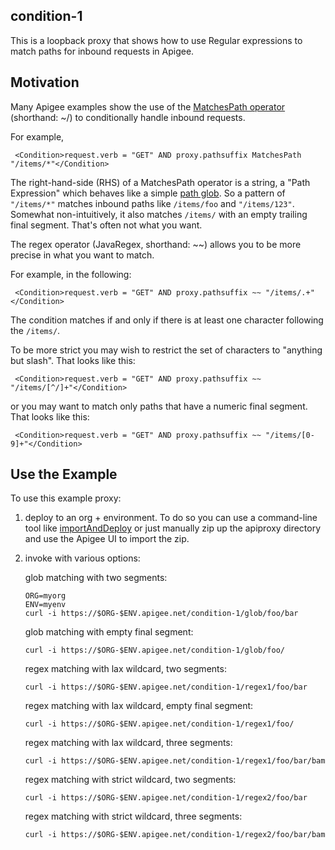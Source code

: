 ## condition-1

This is a loopback proxy that shows how to use Regular expressions to match paths for inbound requests in
Apigee.

## Motivation

Many Apigee examples show the use of the [MatchesPath
operator](https://docs.apigee.com/api-platform/reference/conditions-reference#operators)
(shorthand: ~/) to conditionally handle inbound requests.

For example,
```
 <Condition>request.verb = "GET" AND proxy.pathsuffix MatchesPath "/items/*"</Condition>
```

The right-hand-side (RHS) of a MatchesPath operator is a string, a "Path Expression"
which behaves like a simple [path
glob](https://en.wikipedia.org/wiki/Glob_(programming)).
So a pattern of `"/items/*"` matches inbound paths like `/items/foo` and
`"/items/123"`. Somewhat non-intuitively, it also matches `/items/` with an
empty trailing final segment. That's often not what you want.

The regex operator (JavaRegex, shorthand: ~~) allows you to be more precise in what you want to match.

For example, in the following:
```
 <Condition>request.verb = "GET" AND proxy.pathsuffix ~~ "/items/.+"</Condition>
```

The condition matches if and only if there is at least one character following
the `/items/`.

To be more strict you may wish to restrict the set of characters to "anything
but slash". That looks like this:
```
 <Condition>request.verb = "GET" AND proxy.pathsuffix ~~ "/items/[^/]+"</Condition>
```

or you may want to match only paths that have a numeric final segment. That
looks like this:

```
 <Condition>request.verb = "GET" AND proxy.pathsuffix ~~ "/items/[0-9]+"</Condition>
```


## Use the Example

To use this example proxy:

1. deploy to an org + environment.
   To do so you can use a command-line tool like [importAndDeploy](https://github.com/DinoChiesa/apigee-edge-js/blob/master/examples/importAndDeploy.js) or just 
   manually zip up the apiproxy directory and use the Apigee UI to import the zip.

2. invoke with various options:

   glob matching with two segments:
   ```
   ORG=myorg
   ENV=myenv
   curl -i https://$ORG-$ENV.apigee.net/condition-1/glob/foo/bar
   ```
   glob matching with empty final segment:

   ```
   curl -i https://$ORG-$ENV.apigee.net/condition-1/glob/foo/
   ```

   regex matching with lax wildcard, two segments:
   ```
   curl -i https://$ORG-$ENV.apigee.net/condition-1/regex1/foo/bar
   ```
   regex matching with lax wildcard, empty final segment:
   ```
   curl -i https://$ORG-$ENV.apigee.net/condition-1/regex1/foo/
   ```
   regex matching with lax wildcard, three segments:
   ```
   curl -i https://$ORG-$ENV.apigee.net/condition-1/regex1/foo/bar/bam
   ```

   regex matching with strict wildcard, two segments:
   ```
   curl -i https://$ORG-$ENV.apigee.net/condition-1/regex2/foo/bar
   ```
   regex matching with strict wildcard, three segments:
   ```
   curl -i https://$ORG-$ENV.apigee.net/condition-1/regex2/foo/bar/bam
   ```
